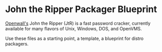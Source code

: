 # John the Ripper Packager Blueprint

[Openwall's](http://openwall.com/) John the Ripper (JtR) is a fast password cracker,
currently available for many flavors of Unix, Windows, DOS, and OpenVMS.

Use these files as a starting point, a template, a blueprint for distro packagers.

